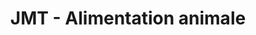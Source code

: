 ---
title: "JMT - Alimentation animale"
url: /henin-beaumont/jmt-alimentation-animale/
shop: animal de compagnie
---